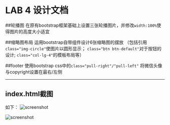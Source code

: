 LAB 4 设计文档
==========

##轮播图
在原有bootstrap框架基础上设置三张轮播图片，并修改`width:100%`使得图片的高度大小适宜

##缩略图布局
运用bootstrap自带组件设计6张缩略图的摆放
（包括引用`class="img-circle"`使图片以圆形显示；
`class="btn btn-default"`对于按钮的设计;
`class="col-lg-4"`的模板布局等）

##footer
使用bootstrap css中的``class="pull-right"/"pull-left"``
将微信头像与copyright设置在最右/左侧

-----------------

## index.html截图

如下：
![screenshot](img/index1.png)

![screenshot](img/index2.png)

